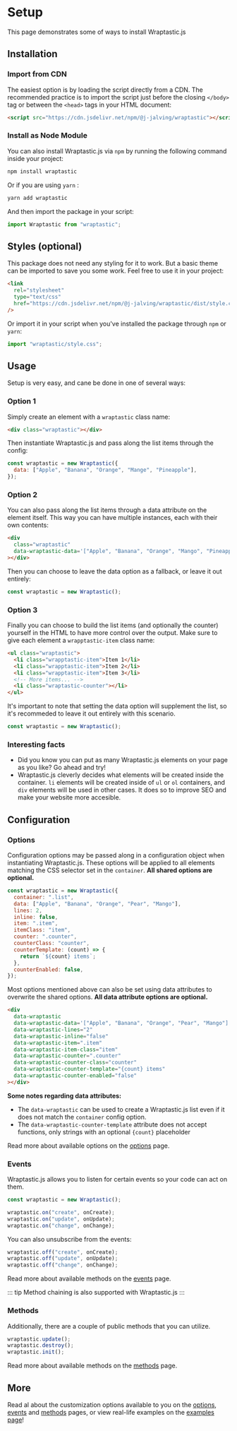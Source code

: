 # Setup

This page demonstrates some of ways to install Wraptastic.js

## Installation

### Import from CDN

The easiest option is by loading the script directly from a CDN.
The recommended practice is to import the script just before the closing
`</body>` tag or between the `<head>` tags in your HTML document:

```html
<script src="https://cdn.jsdelivr.net/npm/@j-jalving/wraptastic"></script>
```

### Install as Node Module

You can also install Wraptastic.js via `npm` by running the following command
inside your project:

```bash
npm install wraptastic
```

Or if you are using `yarn` :

```bash
yarn add wraptastic
```

And then import the package in your script:

```js
import Wraptastic from "wraptastic";
```

## Styles (optional)

This package does not need any styling for it to work. But a basic theme
can be imported to save you some work. Feel free to use it in your project:

```html
<link
  rel="stylesheet"
  type="text/css"
  href="https://cdn.jsdelivr.net/npm/@j-jalving/wraptastic/dist/style.css"
/>
```

Or import it in your script when you've installed the package through `npm` or
`yarn`:

```js
import "wraptastic/style.css";
```

## Usage

Setup is very easy, and cane be done in one of several ways:

### Option 1

Simply create an element with a `wraptastic` class name:

```html
<div class="wraptastic"></div>
```

Then instantiate Wraptastic.js and pass along the list items through the config:

```js
const wraptastic = new Wraptastic({
  data: ["Apple", "Banana", "Orange", "Mange", "Pineapple"],
});
```

### Option 2

You can also pass along the list items through a data attribute on the element
itself. This way you can have multiple instances, each with their own contents:

```html
<div
  class="wraptastic"
  data-wraptastic-data='["Apple", "Banana", "Orange", "Mango", "Pineapple"]'
></div>
```

Then you can choose to leave the data option as a fallback, or leave it out entirely:

```js
const wraptastic = new Wraptastic();
```

### Option 3

Finally you can choose to build the list items (and optionally the counter)
yourself in the HTML to have more control over the output. Make sure to give
each element a `wrapptastic-item` class name:

```html
<ul class="wraptastic">
  <li class="wrapptastic-item">Item 1</li>
  <li class="wrapptastic-item">Item 2</li>
  <li class="wrapptastic-item">Item 3</li>
  <!-- More items... -->
  <li class="wraptastic-counter"></li>
</ul>
```

It's important to note that setting the data option will supplement the list, so
it's recommeded to leave it out entirely with this scenario.

```js
const wraptastic = new Wraptastic();
```

### Interesting facts

- Did you know you can put as many Wraptastic.js elements on your page as you like? Go ahead and try!
- Wraptastic.js cleverly decides what elements will be created inside the container. `li` elements will be created inside of `ul` or `ol` containers, and `div` elements will be used in other cases. It does so to improve SEO and make your website more accesible.

## Configuration

### Options

Configuration options may be passed along in a configuration object when
instantiating Wraptastic.js. These options will be applied to all elements
matching the CSS selector set in the `container`. **All shared options are
optional.**

```js
const wraptastic = new Wraptastic({
  container: ".list",
  data: ["Apple", "Banana", "Orange", "Pear", "Mango"],
  lines: 2,
  inline: false,
  item: ".item",
  itemClass: "item",
  counter: ".counter",
  counterClass: "counter",
  counterTemplate: (count) => {
    return `${count} items`;
  },
  counterEnabled: false,
});
```

Most options mentioned above can also be set using data attributes to overwrite
the shared options. **All data attribute options are optional.**

```html
<div
  data-wraptastic
  data-wraptastic-data='["Apple", "Banana", "Orange", "Pear", "Mango"]'
  data-wraptastic-lines="2"
  data-wraptastic-inline="false"
  data-wraptastic-item=".item"
  data-wraptastic-item-class="item"
  data-wraptastic-counter=".counter"
  data-wraptastic-counter-class="counter"
  data-wraptastic-counter-template="{count} items"
  data-wraptastic-counter-enabled="false"
></div>
```

**Some notes regarding data attributes:**

- The `data-wraptastic` can be used to create a Wraptastic.js list even if it
  does not match the `container` config option.
- The `data-wraptastic-counter-template` attribute does not accept functions,
  only strings with an optional `{count}` placeholder

Read more about available options on the [options](/options) page.

### Events

Wraptastic.js allows you to listen for certain events so your code can act on
them.

```js
const wraptastic = new Wraptastic();

wraptastic.on("create", onCreate);
wraptastic.on("update", onUpdate);
wraptastic.on("change", onChange);
```

You can also unsubscribe from the events:

```js
wraptastic.off("create", onCreate);
wraptastic.off("update", onUpdate);
wraptastic.off("change", onChange);
```

Read more about available methods on the [events](/events) page.

::: tip
Method chaining is also supported with Wraptastic.js
:::

### Methods

Additionally, there are a couple of public methods that you can utilize.

```js
wraptastic.update();
wraptastic.destroy();
wraptastic.init();
```

Read more about available methods on the [methods](/methods) page.

## More

Read al about the customization options available to you on the [options](/options), [events](/events) and [methods](/methods) pages, or view real-life examples on the [examples page](/examples)!
